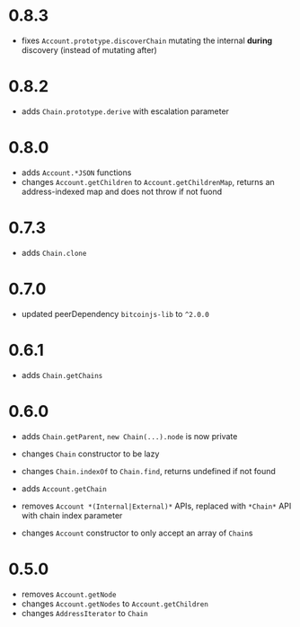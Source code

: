 # 0.8.3
* fixes `Account.prototype.discoverChain` mutating the internal **during** discovery (instead of mutating after)

# 0.8.2
* adds `Chain.prototype.derive` with escalation parameter

# 0.8.0
* adds `Account.*JSON` functions
* changes `Account.getChildren` to `Account.getChildrenMap`, returns an address-indexed map and does not throw if not fuond

# 0.7.3
* adds `Chain.clone`

# 0.7.0
* updated peerDependency `bitcoinjs-lib` to `^2.0.0`

# 0.6.1
* adds `Chain.getChains`

# 0.6.0
* adds `Chain.getParent`, `new Chain(...).node` is now private
* changes `Chain` constructor to be lazy
* changes `Chain.indexOf` to `Chain.find`, returns undefined if not found

* adds `Account.getChain`
* removes `Account *(Internal|External)*` APIs, replaced with `*Chain*` API with chain index parameter
* changes `Account` constructor to only accept an array of `Chain`s

# 0.5.0
* removes `Account.getNode`
* changes `Account.getNodes` to `Account.getChildren`
* changes `AddressIterator` to `Chain`
